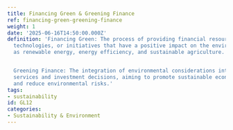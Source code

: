 ```yaml
---
title: Financing Green & Greening Finance
ref: financing-green-greening-finance
weight: 1
date: '2025-06-16T14:50:00.000Z'
definition: 'Financing Green: The process of providing financial resources to projects,
  technologies, or initiatives that have a positive impact on the environment, such
  as renewable energy, energy efficiency, and sustainable agriculture.


  Greening Finance: The integration of environmental considerations into financial
  services and investment decisions, aiming to promote sustainable economic growth
  and reduce environmental risks.'
tags:
- sustainability
id: GL12
categories:
- Sustainability & Environment
---
```


